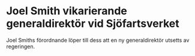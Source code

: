 # Joel Smith vikarierande generaldirektör vid Sjöfartsverket

Joel Smiths förordnande löper till dess att en ny generaldirektör utsetts av regeringen.
